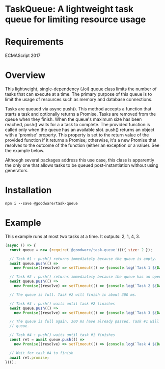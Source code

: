 # TaskQueue: A lightweight task queue for limiting resource usage

# Requirements

ECMAScript 2017

# Overview

This lightweight, single-dependency (Joi) queue class limits the number of tasks that can execute at a time. The primary
purpose of this queue is to limit the usage of resources such as memory and database connections.

Tasks are queued via async push(). This method accepts a function that starts a task and optionally returns a Promise.
Tasks are removed from the queue when they finish. When the queue's maximum size has been reached, push() waits for a
a task to complete. The provided function is called only when the queue has an available slot. push() returns an object
with a 'promise' property. This property is set to the return value of the provided function if it returns a Promise;
otherwise, it's a new Promise that resolves to the outcome of the function (either an exception or a value). See the
example below.

Although several packages address this use case, this class is apparently the only one that allows tasks to be queued
post-instantiation without using generators.

# Installation

`npm i --save @goodware/task-queue`

# Example

This example runs at most two tasks at a time. It outputs: 2, 1, 4, 3.

```js
(async () => {
  const queue = new (require('@goodware/task-queue'))({ size: 2 });

  // Task #1 : push() returns immediately because the queue is empty. 'await' doesn't wait for the task to complete.
  await queue.push(() =>
    new Promise((resolve) => setTimeout(() => {console.log(`Task 1 ${Date.now()}`); resolve();}, 400)));

  // Task #2 : push() returns immediately because the queue has an open slot
  await queue.push(() =>
    new Promise((resolve) => setTimeout(() => {console.log(`Task 2 ${Date.now()}`); resolve();}, 300)));

  // The queue is full. Task #2 will finish in about 300 ms.

  // Task #3 : push() waits until task #2 finishes
  await queue.push(() =>
    new Promise((resolve) => setTimeout(() => {console.log(`Task 3 ${Date.now()}`); resolve();}, 200)));

  // The queue is full again. 300 ms have already passed. Task #1 will terminate in about 100 ms, leaving task #3 in the
  // queue.

  // Task #4 : push() waits until task #1 finishes
  const ret = await queue.push(() =>
    new Promise((resolve) => setTimeout(() => {console.log(`Task 4 ${Date.now()}`); resolve();}, 100)));

  // Wait for task #4 to finish
  await ret.promise;
})();
```
